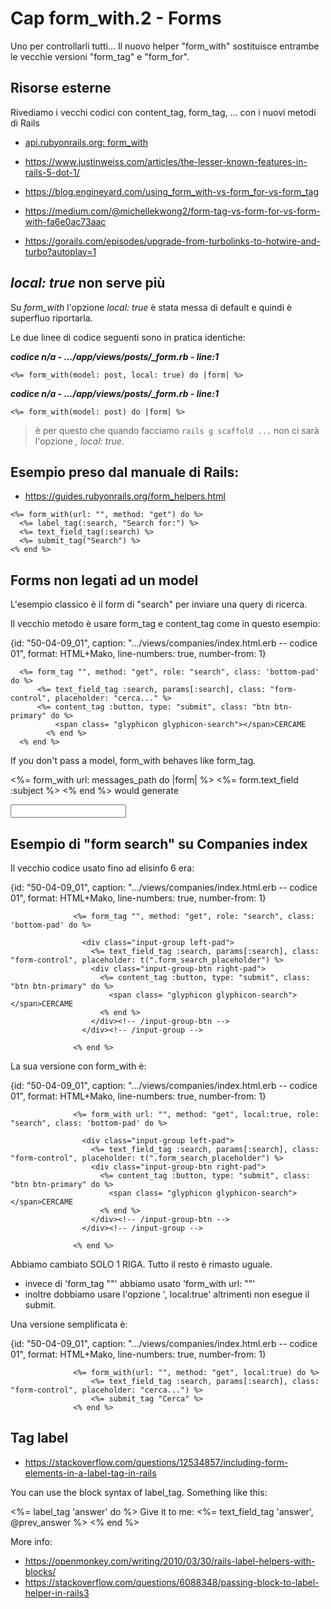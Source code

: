 # <a name="top"></a> Cap form_with.2 - Forms
Uno per controllarli tutti...
Il nuovo helper "form_with" sostituisce entrambe le vecchie versioni "form_tag" e "form_for".



## Risorse esterne

Rivediamo i vecchi codici con content_tag, form_tag, ... con i nuovi metodi di Rails

- [api.rubyonrails.org: form_with](https://api.rubyonrails.org/classes/ActionView/Helpers/FormHelper.html#method-i-form_with)

- https://www.justinweiss.com/articles/the-lesser-known-features-in-rails-5-dot-1/
- https://blog.engineyard.com/using_form_with-vs-form_for-vs-form_tag

- https://medium.com/@michellekwong2/form-tag-vs-form-for-vs-form-with-fa6e0ac73aac
- https://gorails.com/episodes/upgrade-from-turbolinks-to-hotwire-and-turbo?autoplay=1



## *local: true* non serve più

Su *form_with* l'opzione *local: true* è stata messa di default e quindi è superfluo riportarla.

Le due linee di codice seguenti sono in pratica identiche:

***codice n/a - .../app/views/posts/_form.rb - line:1***

```html+erb
<%= form_with(model: post, local: true) do |form| %>
```

***codice n/a - .../app/views/posts/_form.rb - line:1***

```html+erb
<%= form_with(model: post) do |form| %>
```

> è per questo che quando facciamo `rails g scaffold ...` non ci sarà l'opzione *, local: true*.



## Esempio preso dal manuale di Rails:

* https://guides.rubyonrails.org/form_helpers.html

```
<%= form_with(url: "", method: "get") do %>
  <%= label_tag(:search, "Search for:") %>
  <%= text_field_tag(:search) %>
  <%= submit_tag("Search") %>
<% end %>
```




## Forms non legati ad un model

L'esempio classico è il form di "search" per inviare una query di ricerca.

Il vecchio metodo è usare form_tag e content_tag come in questo esempio:

{id: "50-04-09_01", caption: ".../views/companies/index.html.erb -- codice 01", format: HTML+Mako, line-numbers: true, number-from: 1}
```
  <%= form_tag "", method: "get", role: "search", class: 'bottom-pad' do %>
      <%= text_field_tag :search, params[:search], class: "form-control", placeholder: "cerca..." %>
      <%= content_tag :button, type: "submit", class: "btn btn-primary" do %>
          <span class= "glyphicon glyphicon-search"></span>CERCAME
        <% end %>      
  <% end %>
```


If you don't pass a model, form_with behaves like form_tag.

<%= form_with url: messages_path do |form| %>
  <%= form.text_field :subject %>
<% end %>
would generate

<form action="/messages" method="post" data-remote="true">
  <input type="text" name="subject">
</form>




## Esempio di "form search" su Companies index

Il vecchio codice usato fino ad elisinfo 6 era:

{id: "50-04-09_01", caption: ".../views/companies/index.html.erb -- codice 01", format: HTML+Mako, line-numbers: true, number-from: 1}
```
              <%= form_tag "", method: "get", role: "search", class: 'bottom-pad' do %>
              
                <div class="input-group left-pad">
                  <%= text_field_tag :search, params[:search], class: "form-control", placeholder: t(".form_search_placeholder") %>
                  <div class="input-group-btn right-pad">
                    <%= content_tag :button, type: "submit", class: "btn btn-primary" do %>
                      <span class= "glyphicon glyphicon-search"></span>CERCAME
                    <% end %>      
                  </div><!-- /input-group-btn -->
                </div><!-- /input-group -->
              
              <% end %>
```

La sua versione con form_with è:

{id: "50-04-09_01", caption: ".../views/companies/index.html.erb -- codice 01", format: HTML+Mako, line-numbers: true, number-from: 1}
```
              <%= form_with url: "", method: "get", local:true, role: "search", class: 'bottom-pad' do %>
              
                <div class="input-group left-pad">
                  <%= text_field_tag :search, params[:search], class: "form-control", placeholder: t(".form_search_placeholder") %>
                  <div class="input-group-btn right-pad">
                    <%= content_tag :button, type: "submit", class: "btn btn-primary" do %>
                      <span class= "glyphicon glyphicon-search"></span>CERCAME
                    <% end %>      
                  </div><!-- /input-group-btn -->
                </div><!-- /input-group -->
              
              <% end %>
```

Abbiamo cambiato SOLO 1 RIGA. Tutto il resto è rimasto uguale.
   - invece di 'form_tag ""' abbiamo usato 'form_with url: ""'
   - inoltre dobbiamo usare l'opzione ', local:true' altrimenti non esegue il submit.


Una versione semplificata è:

{id: "50-04-09_01", caption: ".../views/companies/index.html.erb -- codice 01", format: HTML+Mako, line-numbers: true, number-from: 1}
```
              <%= form_with(url: "", method: "get", local:true) do %>
                  <%= text_field_tag :search, params[:search], class: "form-control", placeholder: "cerca...") %>
                  <%= submit_tag "Cerca" %>
              <% end %>
```



## Tag label

* https://stackoverflow.com/questions/12534857/including-form-elements-in-a-label-tag-in-rails

You can use the block syntax of label_tag. Something like this:

<%= label_tag 'answer' do %>
  Give it to me: <%= text_field_tag 'answer', @prev_answer %>
<% end %>

More info:

* https://openmonkey.com/writing/2010/03/30/rails-label-helpers-with-blocks/
* https://stackoverflow.com/questions/6088348/passing-block-to-label-helper-in-rails3


